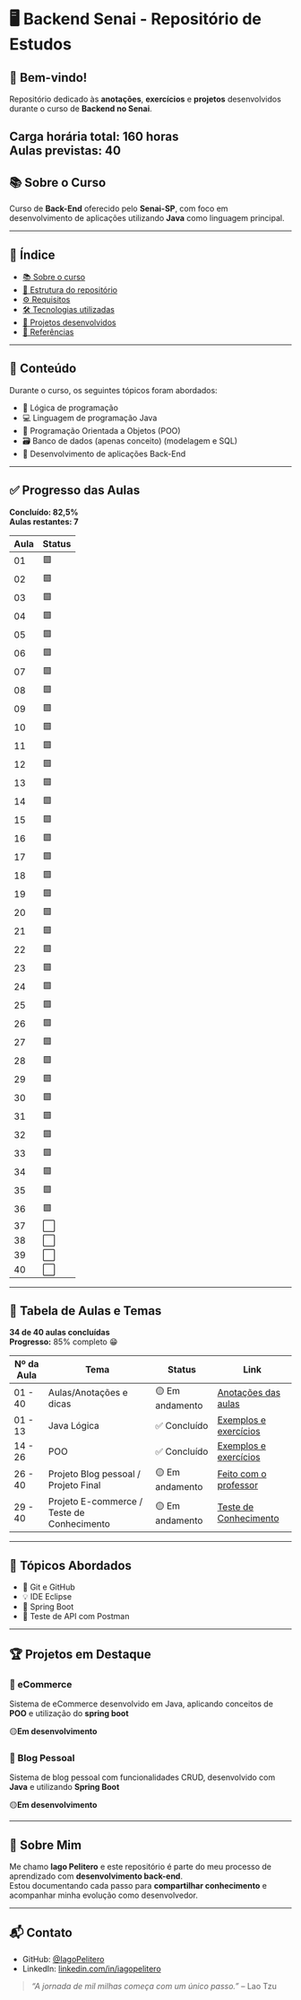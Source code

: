# 🖥️ Backend Senai - Repositório de Estudos

## 👋 Bem-vindo!

Repositório dedicado às **anotações**, **exercícios** e **projetos** desenvolvidos durante o curso de **Backend no Senai**.

**Carga horária total:** 160 horas  
**Aulas previstas:** 40
---

## 📚 Sobre o Curso

Curso de **Back-End** oferecido pelo **Senai-SP**, com foco em desenvolvimento de aplicações utilizando **Java** como linguagem principal.

---

## 📌 Índice

- [📚 Sobre o curso](#-sobre-o-curso)
- [📁 Estrutura do repositório](#-estrutura-do-repositório)
- [⚙️ Requisitos](#-requisitos)
- [🛠️ Tecnologias utilizadas](#-tecnologias-utilizadas)
- [🚧 Projetos desenvolvidos](#-projetos-desenvolvidos)
- [📖 Referências](#-referências)

---

## 📘 Conteúdo 

Durante o curso, os seguintes tópicos foram abordados:

- 🧠 Lógica de programação
- 💻 Linguagem de programação Java
- 🧱 Programação Orientada a Objetos (POO)
- 🗃️ Banco de dados (apenas conceito) (modelagem e SQL)
- 🔧 Desenvolvimento de aplicações Back-End

---

## ✅ Progresso das Aulas

**Concluído: 82,5%**  
**Aulas restantes: 7**

| Aula | Status |
|------|--------|
| 01   | 🟩     |
| 02   | 🟩     |
| 03   | 🟩     |
| 04   | 🟩     |
| 05   | 🟩     |
| 06   | 🟩     |
| 07   | 🟩     |
| 08   | 🟩     |
| 09   | 🟩     |
| 10   | 🟩     |
| 11   | 🟩     |
| 12   | 🟩     |
| 13   | 🟩     |
| 14   | 🟩     |
| 15   | 🟩     |
| 16   | 🟩     |
| 17   | 🟩     |
| 18   | 🟩     |
| 19   | 🟩     |
| 20   | 🟩     |
| 21   | 🟩     |
| 22   | 🟩     |
| 23   | 🟩     |
| 24   | 🟩     |
| 25   | 🟩     |
| 26   | 🟩     |
| 27   | 🟩     |
| 28   | 🟩     |
| 29   | 🟩     |
| 30   | 🟩     |
| 31   | 🟩     |
| 32   | 🟩     |
| 33   | 🟩     |
| 34   | 🟩     |
| 35   | 🟩     |
| 36   | 🟩     |
| 37   | ⬜     |
| 38   | ⬜     |
| 39   | ⬜     |
| 40   | ⬜     |

---
## 📅 Tabela de Aulas e Temas

**34 de 40 aulas concluídas**  
**Progresso:** 85% completo 😁

| Nº da Aula | Tema                                                   | Status        | Link       |
|------------|--------------------------------------------------------|---------------|------------|
| 01  - 40       | Aulas/Anotações e dicas                                | 🟡 Em andamento | [Anotações das aulas](https://github.com/IagoPelitero/Back-End-Senai-T2/tree/main/Aulas) |
| 01 - 13         | Java Lógica                                            | ✅ Concluído    | [Exemplos e exercícios](https://github.com/IagoPelitero/Back-End-Senai-T2/tree/main/JavaLogica) |                                          
| 14 - 26       | POO                                                    | ✅ Concluído    | [Exemplos e exercícios](https://github.com/IagoPelitero/Back-End-Senai-T2/tree/main/JavaPOO) |
| 26 - 40        | Projeto Blog pessoal / Projeto Final                        | 🟡 Em andamento | [Feito com o professor](https://github.com/IagoPelitero/Back-End-Senai-T2/tree/main/blogPessoal/blogPessoal) |
| 29 - 40      | Projeto E-commerce / Teste de Conhecimento             | 🟡 Em andamento | [Teste de Conhecimento](https://github.com/IagoPelitero/Back-End-Senai-T2/tree/main/ProjetoJavaPessoal/eCommerce) |

---

## 🧰 Tópicos Abordados

- 🔧 Git e GitHub
- 💡 IDE Eclipse
- 🚀 Spring Boot
- 🧪 Teste de API com Postman

---

## 🏆 Projetos em Destaque

### 🛒 eCommerce
Sistema de eCommerce desenvolvido em Java, aplicando conceitos de **POO** e utilização do **spring boot**

🟡**Em desenvolvimento**

### 📝 Blog Pessoal
Sistema de blog pessoal com funcionalidades CRUD, desenvolvido com **Java** e utilizando **Spring Boot**

🟡**Em desenvolvimento**

---

## 🙋 Sobre Mim

Me chamo **Iago Pelitero** e este repositório é parte do meu processo de aprendizado com **desenvolvimento back-end**.  
Estou documentando cada passo para **compartilhar conhecimento** e acompanhar minha evolução como desenvolvedor.

---

## 📬 Contato

- GitHub: [@IagoPelitero](https://github.com/IagoPelitero)
- LinkedIn: [linkedin.com/in/iagopelitero](https://www.linkedin.com/in/iagopelitero)

> _“A jornada de mil milhas começa com um único passo.”_ – Lao Tzu

